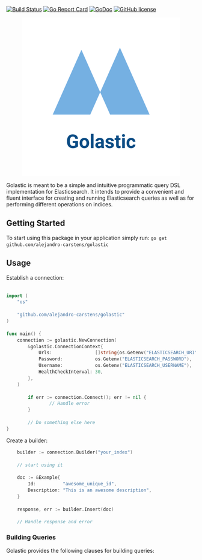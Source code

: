 [![Build Status](https://travis-ci.org/alejandro-carstens/golastic.svg?branch=master)](https://travis-ci.org/alejandro-carstens/golastic) [![Go Report Card](https://goreportcard.com/badge/github.com/alejandro-carstens/golastic)](https://goreportcard.com/report/github.com/alejandro-carstens/golastic) [![GoDoc](https://godoc.org/github.com/alejandro-carstens/golastic?status.svg)](https://godoc.org/github.com/alejandro-carstens/golastic) [![GitHub license](https://img.shields.io/badge/license-MIT-blue.svg)](https://github.com/alejandro-carstens/golastic/blob/master/LICENSE)

<p align="center">
  <img src="https://github.com/alejandro-carstens/golastic/blob/master/logo.png">
</p>

Golastic is meant to be a simple and intuitive programmatic query DSL implementation for Elasticsearch. It intends to provide a convenient and fluent interface for creating and running Elasticsearch queries as well as for performing different operations on indices.

## Getting Started

To start using this package in your application simply run: ```go get github.com/alejandro-carstens/golastic```

## Usage

Establish a connection:
```go

import (
    "os"
    
    "github.com/alejandro-carstens/golastic"
)

func main() {
	connection := golastic.NewConnection(
		&golastic.ConnectionContext{
			Urls:                []string{os.Getenv("ELASTICSEARCH_URI")},
			Password:            os.Getenv("ELASTICSEARCH_PASSWORD"),
			Username:            os.Getenv("ELASTICSEARCH_USERNAME"),
			HealthCheckInterval: 30,
		},
	)

        if err := connection.Connect(); err != nil {
                // Handle error
        }
  
        // Do something else here
}

```

Create a builder:
```go
	builder := connection.Builder("your_index")
	
	// start using it
	
	doc := &Example{
		Id:          "awesome_unique_id",
		Description: "This is an awesome description",
	}
	
	response, err := builder.Insert(doc)
	
	// Handle response and error
```

### Building Queries

Golastic provides the following clauses for building queries:
